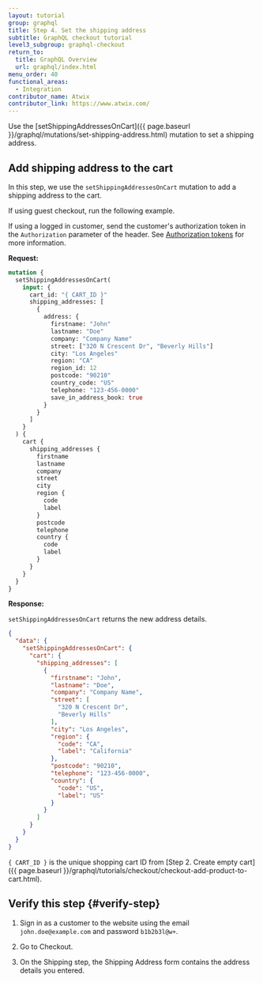 ```yaml
---
layout: tutorial
group: graphql
title: Step 4. Set the shipping address
subtitle: GraphQL checkout tutorial
level3_subgroup: graphql-checkout
return_to:
  title: GraphQL Overview
  url: graphql/index.html
menu_order: 40
functional_areas:
  - Integration
contributor_name: Atwix
contributor_link: https://www.atwix.com/
---
```


Use the [setShippingAddressesOnCart]({{ page.baseurl }}/graphql/mutations/set-shipping-address.html) mutation to set a shipping address.

## Add shipping address to the cart

In this step, we use the `setShippingAddressesOnCart` mutation to add a shipping address to the cart.

If using guest checkout, run the following example.

If using a logged in customer, send the customer's authorization token in the `Authorization` parameter of the header. See [Authorization tokens]({{page.baseurl}}/graphql/authorization-tokens.html) for more information.

**Request:**

```graphql
mutation {
  setShippingAddressesOnCart(
    input: {
      cart_id: "{ CART_ID }"
      shipping_addresses: [
        {
          address: {
            firstname: "John"
            lastname: "Doe"
            company: "Company Name"
            street: ["320 N Crescent Dr", "Beverly Hills"]
            city: "Los Angeles"
            region: "CA"
            region_id: 12
            postcode: "90210"
            country_code: "US"
            telephone: "123-456-0000"
            save_in_address_book: true
          }
        }
      ]
    }
  ) {
    cart {
      shipping_addresses {
        firstname
        lastname
        company
        street
        city
        region {
          code
          label
        }
        postcode
        telephone
        country {
          code
          label
        }
      }
    }
  }
}
```

**Response:**

`setShippingAddressesOnCart` returns the new address details.

```json
{
  "data": {
    "setShippingAddressesOnCart": {
      "cart": {
        "shipping_addresses": [
          {
            "firstname": "John",
            "lastname": "Doe",
            "company": "Company Name",
            "street": [
              "320 N Crescent Dr",
              "Beverly Hills"
            ],
            "city": "Los Angeles",
            "region": {
              "code": "CA",
              "label": "California"
            },
            "postcode": "90210",
            "telephone": "123-456-0000",
            "country": {
              "code": "US",
              "label": "US"
            }
          }
        ]
      }
    }
  }
}
```

`{ CART_ID }` is the unique shopping cart ID from [Step 2. Create empty cart]({{ page.baseurl }}/graphql/tutorials/checkout/checkout-add-product-to-cart.html).

## Verify this step {#verify-step}

1. Sign in as a customer to the website using the email `john.doe@example.com` and password `b1b2b3l@w+`.

1. Go to Checkout.

1. On the Shipping step, the Shipping Address form contains the address details you entered.
